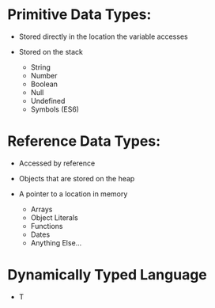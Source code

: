 # Primitive Data Types:

- Stored directly in the location the variable accesses
- Stored on the stack

  - String
  - Number
  - Boolean
  - Null
  - Undefined
  - Symbols (ES6)

# Reference Data Types:

- Accessed by reference
- Objects that are stored on the heap
- A pointer to a location in memory

  - Arrays
  - Object Literals
  - Functions
  - Dates
  - Anything Else...


# Dynamically Typed Language

- T